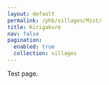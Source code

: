 ```yaml
---
layout: default
permalink: /phb/villages/Mist/
title: Kirigakure
nav: false
pagination:
  enabled: true
  collection: villages
---
```


Test page.
